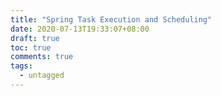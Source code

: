 ```yaml
---
title: "Spring Task Execution and Scheduling"
date: 2020-07-13T19:33:07+08:00
draft: true
toc: true
comments: true
tags:
  - untagged
---
```

